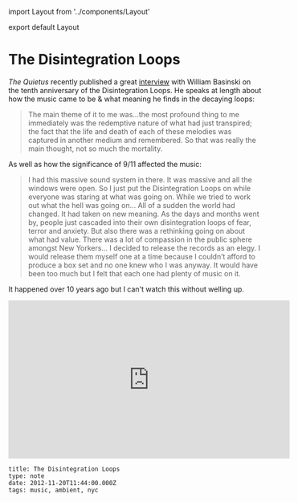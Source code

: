 import Layout from '../components/Layout'

export default Layout

# The Disintegration Loops

_The Quietus_ recently published a great [interview][0] with William Basinski on
the tenth anniversary of the Disintegration Loops. He speaks at length about how
the music came to be & what meaning he finds in the decaying loops:

> The main theme of it to me was...the most profound thing to me immediately was
> the redemptive nature of what had just transpired; the fact that the life and
> death of each of these melodies was captured in another medium and remembered.
> So that was really the main thought, not so much the mortality.

As well as how the significance of 9/11 affected the music:

> I had this massive sound system in there. It was massive and all the windows
> were open. So I just put the Disintegration Loops on while everyone was
> staring at what was going on. While we tried to work out what the hell was
> going on... All of a sudden the world had changed. It had taken on new
> meaning. As the days and months went by, people just cascaded into their own
> disintegration loops of fear, terror and anxiety. But also there was a
> rethinking going on about what had value. There was a lot of compassion in the
> public sphere amongst New Yorkers... I decided to release the records as an
> elegy. I would release them myself one at a time because I couldn’t afford to
> produce a box set and no one knew who I was anyway. It would have been too
> much but I felt that each one had plenty of music on it.

It happened over 10 years ago but I can't watch this without welling up.

<iframe width="560" height="315" src="https://www.youtube.com/embed/qYOr8TlnqsY" frameborder="0" allowfullscreen></iframe>

[0]: http://thequietus.com/articles/10680-william-basinski-disintegration-loops-interview

```
title: The Disintegration Loops
type: note
date: 2012-11-20T11:44:00.000Z
tags: music, ambient, nyc
```
